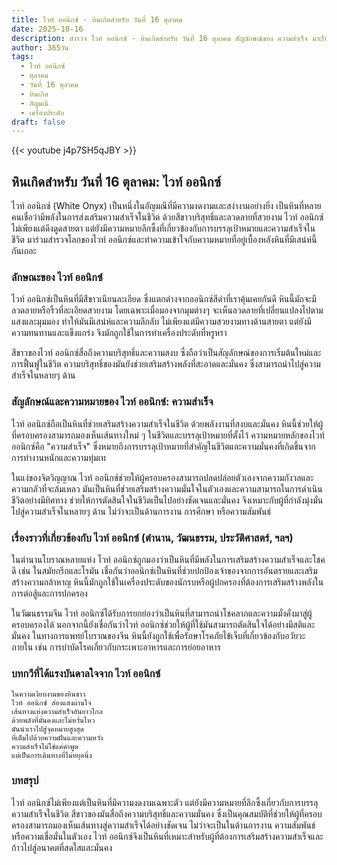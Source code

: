 ```yaml
---
title: ไวท์ ออนิกซ์ - หินเกิดสำหรับ วันที่ 16 ตุลาคม
date: 2025-10-16
description: สำรวจ ไวท์ ออนิกซ์ - หินเกิดสำหรับ วันที่ 16 ตุลาคม สัญลักษณ์ของ ความสำเร็จ มาเรียนรู้ความหมายลึกซึ้งของหินพิเศษนี้
author: 365วัน
tags:
  - ไวท์ ออนิกซ์
  - ตุลาคม
  - วันที่ 16 ตุลาคม
  - หินเกิด
  - อัญมณี
  - เครื่องประดับ
draft: false
---
```


{{< youtube j4p7SH5qJBY >}}

## หินเกิดสำหรับ วันที่ 16 ตุลาคม: ไวท์ ออนิกซ์

ไวท์ ออนิกซ์ (White Onyx) เป็นหนึ่งในอัญมณีที่มีความงดงามและสง่างามอย่างยิ่ง เป็นหินที่หลายคนเชื่อว่ามีพลังในการส่งเสริมความสำเร็จในชีวิต ด้วยสีขาวบริสุทธิ์และลวดลายที่สวยงาม ไวท์ ออนิกซ์ไม่เพียงแต่ดึงดูดสายตา แต่ยังมีความหมายลึกซึ้งที่เกี่ยวข้องกับการบรรลุเป้าหมายและความสำเร็จในชีวิต มาร่วมสำรวจโลกของไวท์ ออนิกซ์และทำความเข้าใจกับความหมายที่อยู่เบื้องหลังหินที่มีเสน่ห์นี้กันเถอะ

### ลักษณะของ ไวท์ ออนิกซ์

ไวท์ ออนิกซ์เป็นหินที่มีสีขาวเนียนละเอียด ซึ่งแตกต่างจากออนิกซ์สีดำที่เราคุ้นเคยกันดี หินนี้มักจะมีลวดลายหรือริ้วที่ละเอียดสวยงาม โดยเฉพาะเมื่อมองจากมุมต่างๆ จะเห็นลวดลายที่เปลี่ยนแปลงไปตามแสงและมุมมอง ทำให้มันมีเสน่ห์และความลึกลับ ไม่เพียงแต่มีความสวยงามทางด้านสายตา แต่ยังมีความทนทานและแข็งแกร่ง จึงมักถูกใช้ในการทำเครื่องประดับที่หรูหรา

สีขาวของไวท์ ออนิกซ์สื่อถึงความบริสุทธิ์และความสงบ ซึ่งถือว่าเป็นสัญลักษณ์ของการเริ่มต้นใหม่และการฟื้นฟูในชีวิต ความบริสุทธิ์ของมันยังช่วยเสริมสร้างพลังที่สะอาดและมั่นคง ซึ่งสามารถนำไปสู่ความสำเร็จในหลายๆ ด้าน

### สัญลักษณ์และความหมายของ ไวท์ ออนิกซ์: ความสำเร็จ

ไวท์ ออนิกซ์ถือเป็นหินที่ช่วยเสริมสร้างความสำเร็จในชีวิต ด้วยพลังงานที่สงบและมั่นคง หินนี้ช่วยให้ผู้ที่ครอบครองสามารถมองเห็นเส้นทางใหม่ ๆ ในชีวิตและบรรลุเป้าหมายที่ตั้งไว้ ความหมายหลักของไวท์ ออนิกซ์คือ "ความสำเร็จ" ซึ่งหมายถึงการบรรลุเป้าหมายที่สำคัญในชีวิตและความมั่นคงที่เกิดขึ้นจากการทำงานหนักและความทุ่มเท

ในแง่ของจิตวิญญาณ ไวท์ ออนิกซ์ช่วยให้ผู้ครอบครองสามารถปลดปล่อยตัวเองจากความกังวลและความกลัวที่จะล้มเหลว มันเป็นหินที่ช่วยเสริมสร้างความมั่นใจในตัวเองและความสามารถในการดำเนินชีวิตอย่างมีทิศทาง ช่วยให้การตัดสินใจในชีวิตเป็นไปอย่างชัดเจนและมั่นคง จึงเหมาะกับผู้ที่กำลังมุ่งมั่นไปสู่ความสำเร็จในหลายๆ ด้าน ไม่ว่าจะเป็นด้านการงาน การศึกษา หรือความสัมพันธ์

### เรื่องราวที่เกี่ยวข้องกับ ไวท์ ออนิกซ์ (ตำนาน, วัฒนธรรม, ประวัติศาสตร์, ฯลฯ)

ในตำนานโบราณหลายแห่ง ไวท์ ออนิกซ์ถูกมองว่าเป็นหินที่มีพลังในการเสริมสร้างความสำเร็จและโชคดี เช่น ในสมัยกรีกและโรมัน เชื่อกันว่าออนิกซ์เป็นหินที่ช่วยปกป้องเจ้าของจากการอันตรายและเสริมสร้างความกล้าหาญ หินนี้มักถูกใช้ในเครื่องประดับของนักรบหรือผู้ปกครองที่ต้องการเสริมสร้างพลังในการต่อสู้และการปกครอง

ในวัฒนธรรมจีน ไวท์ ออนิกซ์ได้รับการยกย่องว่าเป็นหินที่สามารถนำโชคลาภและความมั่งคั่งมาสู่ผู้ครอบครองได้ นอกจากนี้ยังเชื่อกันว่าไวท์ ออนิกซ์ช่วยให้ผู้ที่ใช้มันสามารถตัดสินใจได้อย่างมีสติและมั่นคง ในทางการแพทย์โบราณของจีน หินนี้ยังถูกใช้เพื่อรักษาโรคภัยไข้เจ็บที่เกี่ยวข้องกับอวัยวะภายใน เช่น การบำบัดโรคเกี่ยวกับกระเพาะอาหารและการย่อยอาหาร

### บทกวีที่ได้แรงบันดาลใจจาก ไวท์ ออนิกซ์

```
ในความเงียบงามของหินขาว
ไวท์ ออนิกซ์ ส่องแสงผ่านใจ
เส้นทางแห่งความสำเร็จอันยาวไกล
ด้วยพลังที่มั่นคงและไม่หวั่นไหว
มันนำเราไปสู่จุดหมายสูงสุด
ที่เต็มไปด้วยความฝันและความหวัง
ความสำเร็จไม่ใช่แค่คำพูด
แต่เป็นการเดินทางที่ไม่หยุดนิ่ง
```

### บทสรุป

ไวท์ ออนิกซ์ไม่เพียงแต่เป็นหินที่มีความงดงามเฉพาะตัว แต่ยังมีความหมายที่ลึกซึ้งเกี่ยวกับการบรรลุความสำเร็จในชีวิต สีขาวของมันสื่อถึงความบริสุทธิ์และความมั่นคง ซึ่งเป็นคุณสมบัติที่ช่วยให้ผู้ที่ครอบครองสามารถมองเห็นเส้นทางสู่ความสำเร็จได้อย่างชัดเจน ไม่ว่าจะเป็นในด้านการงาน ความสัมพันธ์ หรือความเชื่อมั่นในตัวเอง ไวท์ ออนิกซ์จึงเป็นหินที่เหมาะสำหรับผู้ที่ต้องการเสริมสร้างความสำเร็จและก้าวไปสู่อนาคตที่สดใสและมั่นคง